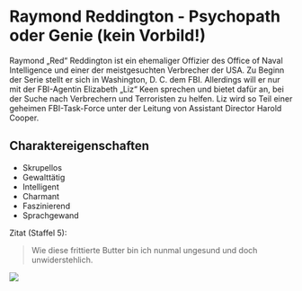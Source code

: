 # Raymond Reddington - Psychopath oder Genie (kein Vorbild!)

Raymond „Red“ Reddington ist ein ehemaliger Offizier des Office of Naval Intelligence und einer der meistgesuchten Verbrecher der USA. Zu Beginn der Serie stellt er sich in Washington, D. C. dem FBI. Allerdings will er nur mit der FBI-Agentin Elizabeth „Liz“ Keen sprechen und bietet dafür an, bei der Suche nach Verbrechern und Terroristen zu helfen. Liz wird so Teil einer geheimen FBI-Task-Force unter der Leitung von Assistant Director Harold Cooper. 

## Charaktereigenschaften
* Skrupellos
* Gewalttätig
* Intelligent
* Charmant
* Faszinierend
* Sprachgewand

Zitat (Staffel 5):
> Wie diese frittierte Butter bin ich nunmal ungesund und doch unwiderstehlich.

<img src="https://www.hypeandstyle.fr/wp-content/uploads/2019/04/3tv1wb45tsy11-1170x658.jpg"/>